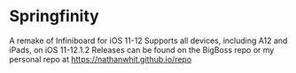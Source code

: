 # Springfinity
A remake of Infiniboard for iOS 11-12
Supports all devices, including A12 and iPads, on iOS 11-12.1.2
Releases can be found on the BigBoss repo or my personal repo at https://nathanwhit.github.io/repo
